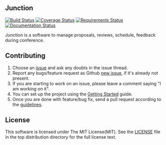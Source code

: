 Junction
---

[![Build Status](https://travis-ci.org/pythonindia/junction.svg)](https://travis-ci.org/pythonindia/junction) [![Coverage Status](https://coveralls.io/repos/pythonindia/junction/badge.svg?branch=master)](https://coveralls.io/r/pythonindia/junction?branch=master) [![Requirements Status](https://requires.io/github/pythonindia/junction/requirements.svg?branch=master)](https://requires.io/github/pythonindia/junction/requirements/?branch=master) [![Documentation Status](https://readthedocs.org/projects/in-junction/badge/?version=latest)](https://in-junction.readthedocs.io/en/latest/?badge=latest)

Junction is a software to manage proposals, reviews, schedule, feedback during conference.

Contributing
------------

1. Choose an [issue][issue-list] and ask any doubts in the issue thread.
2. Report any bugs/feature request as Github [new issue][new-issue], if it's already not present.
3. If you are starting to work on an issue, please leave a comment saying "I am working on it".
4. You can set up the project using the [Getting Started][getting-started] guide.
5. Once you are done with feature/bug fix, send a pull request according to the [guidelines][guidelines].

[issue-list]: https://github.com/pythonindia/junction/issues/
[new-issue]: https://github.com/pythonindia/junction/issues/new
[guidelines]: https://github.com/pythonindia/junction/blob/master/.github/CONTRIBUTING.md
[getting-started]: https://in-junction.readthedocs.io/en/latest/development/getting-started.html

License
-------

This software is licensed under The MIT License(MIT). See the [LICENSE][LICENSE] file in the top distribution directory for the full license text.

[LICENSE]: https://github.com/pythonindia/junction/blob/master/LICENSE
